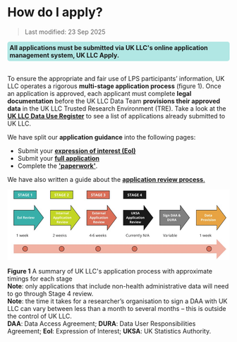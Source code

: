 
# How do I apply?
>Last modified: 23 Sep 2025
<div style="background-color: rgba(0, 178, 169, 0.3); padding: 5px; border-radius: 5px;"><strong>All applications must be submitted via UK LLC's online application management system, UK LLC Apply.</strong></div>
<br>

To ensure the appropriate and fair use of LPS participants’ information, UK LLC operates a rigorous **multi-stage application process** (figure 1). Once an application is approved, each applicant must complete **legal documentation** before the UK LLC Data Team **provisions their approved data** in the UK LLC Trusted Research Environment (TRE). Take a look at the [**UK LLC Data Use Register**](https://ukllc.ac.uk/data-use-register) to see a list of applications already submitted to UK LLC.

We have split our **application guidance** into the following pages:
 - Submit your [**expression of interest (EoI)**](../Applying/EoI.md)
 - Submit your [**full application**](../Applying/application.md)
 - Complete the [**'paperwork'**](../Applying/paperwork.md).

We have also written a guide about the [**application review process**.](../Applying/review.md)

<img src="../../images/Appl_review_process_27082025.jpg" width="600"/>

**Figure 1** A summary of UK LLC's application process with approximate timings for each stage  
**Note**: only applications that include non-health administrative data will need to go through Stage 4 review.   
**Note**: the time it takes for a researcher’s organisation to sign a DAA with UK LLC can vary between less than a month to several months – this is outside the control of UK LLC.   
**DAA**: Data Access Agreement; **DURA**: Data User Responsibilities Agreement; **EoI**: Expression of Interest; **UKSA**: UK Statistics Authority.


